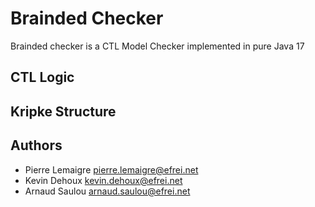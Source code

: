 # Brainded Checker

Brainded checker is a CTL Model Checker implemented in pure Java 17

## CTL Logic

## Kripke Structure

## Authors

- Pierre Lemaigre <pierre.lemaigre@efrei.net>
- Kevin Dehoux <kevin.dehoux@efrei.net>
- Arnaud Saulou <arnaud.saulou@efrei.net>
